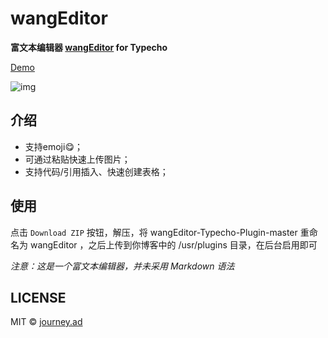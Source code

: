 # wangEditor

**富文本编辑器 [wangEditor](https://github.com/wangfupeng1988/wangEditor/) for Typecho**

[Demo](https://imjad.cn/archives/none/wangeditor-for-typecho)

![img](https://img.imjad.cn/images/2017/07/09/Screenshot-20170709143733-824x419.png)

## 介绍

- 支持emoji😋；
- 可通过粘贴快速上传图片；
- 支持代码/引用插入、快速创建表格；

## 使用

点击 ```Download ZIP``` 按钮，解压，将 wangEditor-Typecho-Plugin-master 重命名为 wangEditor ，之后上传到你博客中的 /usr/plugins 目录，在后台启用即可

_注意：这是一个富文本编辑器，并未采用 Markdown 语法_

## LICENSE

MIT © [journey.ad](https://github.com/journey-ad/)
